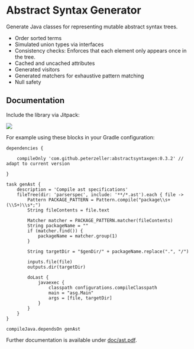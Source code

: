 # Abstract Syntax Generator

Generate Java classes for representing mutable abstract syntax trees.

- Order sorted terms
- Simulated union types via interfaces
- Consistency checks: Enforces that each element only appears once in the tree.
- Cached and uncached attributes
- Generated visitors
- Generated matchers for exhaustive pattern matching
- Null safety

## Documentation

Include the library via Jitpack:

[![](https://jitpack.io/v/peterzeller/abstractsyntaxgen.svg)](https://jitpack.io/#peterzeller/abstractsyntaxgen)

For example using these blocks in your Gradle configuration:

```
dependencies {

    compileOnly 'com.github.peterzeller:abstractsyntaxgen:0.3.2' // adapt to current version

}

task genAst {
    description = 'Compile ast specifications'
    fileTree(dir: 'parserspec', include: '**/*.ast').each { file ->
        Pattern PACKAGE_PATTERN = Pattern.compile("package\\s+(\\S+)\\s*;")
        String fileContents = file.text

        Matcher matcher = PACKAGE_PATTERN.matcher(fileContents)
        String packageName = ""
        if (matcher.find()) {
            packageName = matcher.group(1)
        }

        String targetDir = "$genDir/" + packageName.replace(".", "/")

        inputs.file(file)
        outputs.dir(targetDir)

        doLast {
            javaexec {
                classpath configurations.compileClasspath
                main = "asg.Main"
                args = [file, targetDir]
            }
        }
    }
}

compileJava.dependsOn genAst
```

Further documentation is available under [doc/ast.pdf](doc/ast.pdf).